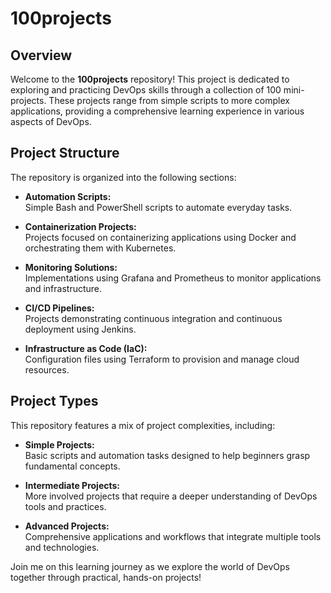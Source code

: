 # 100projects

## Overview

Welcome to the **100projects** repository! This project is dedicated to exploring and practicing DevOps skills through a collection of 100 mini-projects. These projects range from simple scripts to more complex applications, providing a comprehensive learning experience in various aspects of DevOps.

## Project Structure

The repository is organized into the following sections:

- **Automation Scripts:**  
  Simple Bash and PowerShell scripts to automate everyday tasks.

- **Containerization Projects:**  
  Projects focused on containerizing applications using Docker and orchestrating them with Kubernetes.

- **Monitoring Solutions:**  
  Implementations using Grafana and Prometheus to monitor applications and infrastructure.

- **CI/CD Pipelines:**  
  Projects demonstrating continuous integration and continuous deployment using Jenkins.

- **Infrastructure as Code (IaC):**  
  Configuration files using Terraform to provision and manage cloud resources.

## Project Types

This repository features a mix of project complexities, including:

- **Simple Projects:**  
  Basic scripts and automation tasks designed to help beginners grasp fundamental concepts.

- **Intermediate Projects:**  
  More involved projects that require a deeper understanding of DevOps tools and practices.

- **Advanced Projects:**  
  Comprehensive applications and workflows that integrate multiple tools and technologies.

Join me on this learning journey as we explore the world of DevOps together through practical, hands-on projects!
